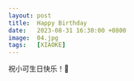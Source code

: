 ```yaml
---
layout: post
title:  Happy Birthday
date:   2023-08-31 16:30:00 +0800
image:  04.jpg
tags:   [XIAOKE]
---
```

祝小可生日快乐！🎂


[]({{site.baseurl}}/img/04.jpg)
